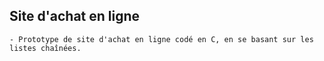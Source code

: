 ## Site d'achat en ligne 
	- Prototype de site d'achat en ligne codé en C, en se basant sur les listes chaînées.
